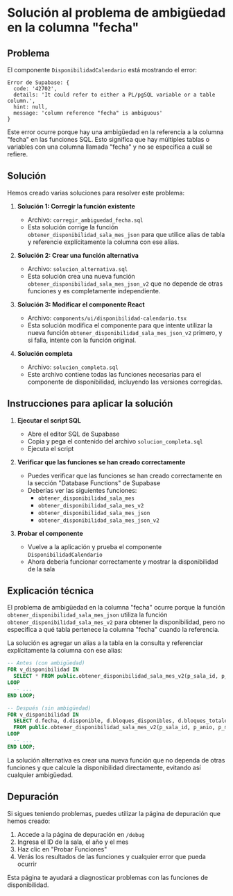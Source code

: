# Solución al problema de ambigüedad en la columna "fecha"

## Problema

El componente `DisponibilidadCalendario` está mostrando el error:

```
Error de Supabase: {
  code: '42702',
  details: 'It could refer to either a PL/pgSQL variable or a table column.',
  hint: null,
  message: 'column reference "fecha" is ambiguous'
}
```

Este error ocurre porque hay una ambigüedad en la referencia a la columna "fecha" en las funciones SQL. Esto significa que hay múltiples tablas o variables con una columna llamada "fecha" y no se especifica a cuál se refiere.

## Solución

Hemos creado varias soluciones para resolver este problema:

1. **Solución 1: Corregir la función existente**
   - Archivo: `corregir_ambiguedad_fecha.sql`
   - Esta solución corrige la función `obtener_disponibilidad_sala_mes_json` para que utilice alias de tabla y referencie explícitamente la columna con ese alias.

2. **Solución 2: Crear una función alternativa**
   - Archivo: `solucion_alternativa.sql`
   - Esta solución crea una nueva función `obtener_disponibilidad_sala_mes_json_v2` que no depende de otras funciones y es completamente independiente.

3. **Solución 3: Modificar el componente React**
   - Archivo: `components/ui/disponibilidad-calendario.tsx`
   - Esta solución modifica el componente para que intente utilizar la nueva función `obtener_disponibilidad_sala_mes_json_v2` primero, y si falla, intente con la función original.

4. **Solución completa**
   - Archivo: `solucion_completa.sql`
   - Este archivo contiene todas las funciones necesarias para el componente de disponibilidad, incluyendo las versiones corregidas.

## Instrucciones para aplicar la solución

1. **Ejecutar el script SQL**
   - Abre el editor SQL de Supabase
   - Copia y pega el contenido del archivo `solucion_completa.sql`
   - Ejecuta el script

2. **Verificar que las funciones se han creado correctamente**
   - Puedes verificar que las funciones se han creado correctamente en la sección "Database Functions" de Supabase
   - Deberías ver las siguientes funciones:
     - `obtener_disponibilidad_sala_mes`
     - `obtener_disponibilidad_sala_mes_v2`
     - `obtener_disponibilidad_sala_mes_json`
     - `obtener_disponibilidad_sala_mes_json_v2`

3. **Probar el componente**
   - Vuelve a la aplicación y prueba el componente `DisponibilidadCalendario`
   - Ahora debería funcionar correctamente y mostrar la disponibilidad de la sala

## Explicación técnica

El problema de ambigüedad en la columna "fecha" ocurre porque la función `obtener_disponibilidad_sala_mes_json` utiliza la función `obtener_disponibilidad_sala_mes_v2` para obtener la disponibilidad, pero no especifica a qué tabla pertenece la columna "fecha" cuando la referencia.

La solución es agregar un alias a la tabla en la consulta y referenciar explícitamente la columna con ese alias:

```sql
-- Antes (con ambigüedad)
FOR v_disponibilidad IN 
  SELECT * FROM public.obtener_disponibilidad_sala_mes_v2(p_sala_id, p_anio, p_mes)
LOOP
  -- ...
END LOOP;

-- Después (sin ambigüedad)
FOR v_disponibilidad IN 
  SELECT d.fecha, d.disponible, d.bloques_disponibles, d.bloques_totales 
  FROM public.obtener_disponibilidad_sala_mes_v2(p_sala_id, p_anio, p_mes) d
LOOP
  -- ...
END LOOP;
```

La solución alternativa es crear una nueva función que no dependa de otras funciones y que calcule la disponibilidad directamente, evitando así cualquier ambigüedad.

## Depuración

Si sigues teniendo problemas, puedes utilizar la página de depuración que hemos creado:

1. Accede a la página de depuración en `/debug`
2. Ingresa el ID de la sala, el año y el mes
3. Haz clic en "Probar Funciones"
4. Verás los resultados de las funciones y cualquier error que pueda ocurrir

Esta página te ayudará a diagnosticar problemas con las funciones de disponibilidad. 